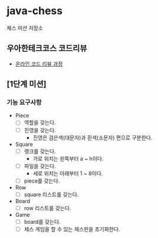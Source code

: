 # java-chess

체스 미션 저장소

## 우아한테크코스 코드리뷰

- [온라인 코드 리뷰 과정](https://github.com/woowacourse/woowacourse-docs/blob/master/maincourse/README.md)

## [1단계 미션]

### 기능 요구사항

- Piece
    - [ ] 역할을 갖는다.
    - [ ] 진영을 갖는다.
        - 진영은 검은색(대문자)과 흰색(소문자) 편으로 구분한다.

- Square
    - [ ] 랭크를 갖는다.
        - 가로 위치는 왼쪽부터 a ~ h이다.
    - [ ] 파일을 갖는다.
        - 세로 위치는 아래부터 1 ~ 8이다.
    - [ ] piece를 갖는다.

- Row
    - [ ] square 리스트를 갖는다.

- Board
    - [ ] row 리스트를 갖는다.

- Game
    - [ ] board를 갖는다.
    - [ ] 체스 게임을 할 수 있는 체스판을 초기화한다.
